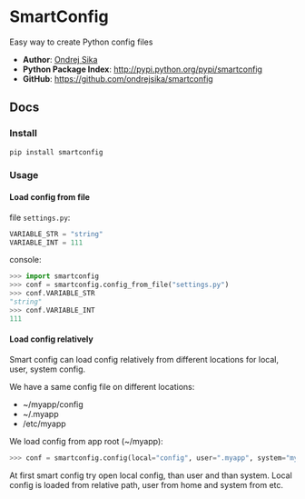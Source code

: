 SmartConfig
===========

Easy way to create Python config files

* __Author__: [Ondrej Sika](http://ondrejsika.com/c.html)
* __Python Package Index__: <http://pypi.python.org/pypi/smartconfig>
* __GitHub__: <https://github.com/ondrejsika/smartconfig>

Docs
----

### Install

``` python
pip install smartconfig
```

### Usage

#### Load config from file

file `settings.py`:

``` python
VARIABLE_STR = "string"
VARIABLE_INT = 111
```

console:

``` python
>>> import smartconfig
>>> conf = smartconfig.config_from_file("settings.py")
>>> conf.VARIABLE_STR
"string"
>>> conf.VARIABLE_INT
111
```

#### Load config relatively

Smart config can load config relatively from different locations for local, user, system config.

We have a same config file on different locations:

* ~/myapp/config
* ~/.myapp
* /etc/myapp

We load config from app root (~/myapp):

``` python
>>> conf = smartconfig.config(local="config", user=".myapp", system="myapp")
```

At first smart config try open local config, than user and than system. Local config is loaded from relative path, user from home and system from etc.
